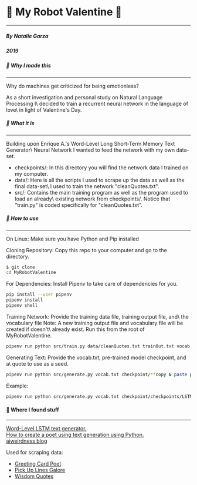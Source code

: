 # :sparkling_heart: My Robot Valentine :sparkling_heart:
---
##### By Natalie Garza
##### 2019

##### :sparkling_heart: Why I made this
---
Why do machines get criticized for being emotionless?

As a short investigation and personal study on Natural Language Processing I\ decided to train a recurrent neural network in the language of love\ in light of Valentine's Day.

##### :sparkling_heart: What it is
---
Building upon Enrique A.'s Word-Level Long Short-Term Memory Text Generator\ Neural Network I wanted
to feed the network with my own data-set.

- checkpoints/: In this directory you will find the network data I trained on my computer.
- data/: Here is all the scripts I used to scrape up the data as well as the final data-set\ I used to train the network "cleanQuotes.txt".
- src/: Contains the main training program as well as the program used to load an already\ existing network from checkpoints/. Notice that "train.py" is coded specifically for "cleanQuotes.txt".

##### :sparkling_heart: How to use
---
On Linux: Make sure you have Python and Pip installed

Cloning Repository: Copy this repo to your computer and go to the directory.
```sh
$ git clone
cd MyRobotValentine
```

For Dependencies: Install Pipenv to take care of dependencies for you.
```sh
pip install --user pipenv
pipenv install
pipenv shell
```

Training Network: Provide the training data file, training output file, and\ the vocabulary file
Note: A new training output file and vocabulary file will be created if doesn't\ already exist.
Run this from the root of MyRobotValentine.
```sh
pipenv run python src/train.py data/cleanQuotes.txt trainOut.txt vocab.txt
```

Generating Text: Provide the vocab.txt, pre-trained model checkpoint, and a\ quote to use as a seed.
```sh
pipenv run python src/generate.py vocab.txt checkpoint/**copy & paste path of a checkpoint** "seed used to generate: write whatever you want"
```
Example:
```sh
pipenv run python src/generate.py vocab.txt checkpoint/checkpoints/LSTM_LOVE-epoch014-words2639-sequence7-loss2.2513-acc0.5253-val_loss8.1992-val_acc0.0813 "I love your"
```

#### :sparkling_heart: Where I found stuff
---
[Word-Level LSTM text generator.](https://medium.com/coinmonks/word-level-lstm-text-generator-creating-automatic-song-lyrics-with-neural-networks-b8a1617104fb)\
[How to create a poet using text generation using Python.](https://www.analyticsvidhya.com/blog/2018/03/text-generation-using-python-nlp/)\
[aiweirdness blog](http://aiweirdness.com/)

Used for scraping data:
- [Greeting Card Poet](www.greetingcardpoet.com)
- [Pick Up Lines Galore](www.pickuplinesgalore.com)
- [Wisdom Quotes](http://wisdomquotes.com/)

